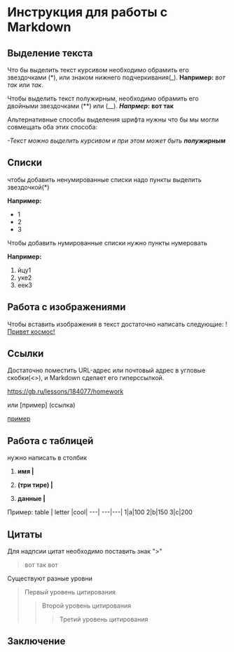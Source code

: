 # Инструкция для работы с Markdown

## Выделение текста

Что бы выделить текст курсивом необходимо обрамить его звездочками (*), или знаком нижнего подчеркивания(_).
 **Например:** *вот так* или _так_.

Чтобы выделить текст полужирным, необходимо обрамить его двойными звездочками (**) или (__).
**_Напрмер_:** **вот так**

Альтернативные способы выделения шрифта нужны что бы мы могли совмещать оба этих способа: 
 
 _-Текст можно выделить курсивом и при этом может быть **полужирным**_ 

## Списки

чтобы добавить ненумированные списки надо пункты выделить звездочкой(*)

**Например:**
* 1
* 2
* 3

Чтобы добавить нумированные списки нужно пункты нумеровать

**Например:**
1. йцу1
2. уке2
3. еек3





## Работа с изображениями

Чтобы вставить изображения в текст достаточно написать следующие:
! [Привет космос!](kosmos.jpg)


## Ссылки
Достаточно поместить URL-адрес или почтовый адрес в угловые скобки(<>), и Markdown сделает его гиперссылкой. 

<https://gb.ru/lessons/184077/homework>

или [пример] (ссылка)

[пример]( https://gb.ru/lessons/184077/homework)
## Работа с таблицей
нужно написать в столбик

1. **имя |**

2. **(три тире) |**

3. **данные |**

Пример:
 table | letter |cool| 
 ---| ---|---|
 1|a|100
 2|b|150
 3|c|200


## Цитаты
Для надпсии цитат необходимо поставить знак ">"
>вот так вот

Существуют разные уровни
> Первый уровень цитирования
>> Второй уровень цитирования
>>> Третий уровень цитирования

## Заключение